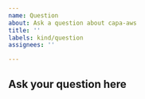 ```yaml
---
name: Question
about: Ask a question about capa-aws
title: ''
labels: kind/question
assignees: ''

---
```


## Ask your question here